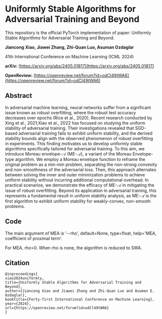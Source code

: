 # Uniformly Stable Algorithms for Adversarial Training and Beyond

This repository is the official PyTorch implementation of paper: Uniformly Stable Algorithms for Adversarial Training and Beyond.

**Jiancong Xiao, Jiawei Zhang, Zhi-Quan Luo, Asuman Ozdaglar**

41th International Conference on Machine Learning (ICML 2024)

**arXiv:** [https://arxiv.org/abs/2405.01817](https://arxiv.org/abs/2405.01817) 

**OpenReview:** [https://openreview.net/forum?id=odCl49tWA6](https://openreview.net/forum?id=odCl49tWA6)

## Abstract

In adversarial machine learning, neural networks suffer from a significant issue known as robust overfitting, where the robust test accuracy decreases over epochs (Rice et al., 2020). Recent research conducted by Xing et al., 2021;Xiao et al., 2022 has focused on studying the uniform stability of adversarial training. Their investigations revealed that SGD-based adversarial training fails to exhibit uniform stability, and the derived stability bounds align with the observed phenomenon of robust overfitting in experiments. This finding motivates us to develop uniformly stable algorithms specifically tailored for adversarial training. To this aim, we introduce Moreau envelope-$\mathcal{A}$ (ME-$\mathcal{A}$), a variant of the Moreau Envelope-type algorithm. We employ a Moreau envelope function to reframe the original problem as a min-min problem, separating the non-strong convexity and non-smoothness of the adversarial loss. Then, this approach alternates between solving the inner and outer minimization problems to achieve uniform stability without incurring additional computational overhead. In practical scenarios, we demonstrate the efficacy of ME-$\mathcal{A}$ in mitigating the issue of robust overfitting. Beyond its application in adversarial training, this represents a fundamental result in uniform stability analysis, as ME-$\mathcal{A}$ is the first algorithm to exhibit uniform stability for weakly-convex, non-smooth problems.

## Code

The main argument of MEA is '--rho', default=None, type=float, help='MEA, coefficient of proximal term'.

For MEA, rho>0. When rho is none, the algorithm is reduced to SWA.

## Citation
```
@inproceedings{
xiao2024uniformly,
title={Uniformly Stable Algorithms for Adversarial Training and Beyond},
author={Jiancong Xiao and Jiawei Zhang and Zhi-Quan Luo and Asuman E. Ozdaglar},
booktitle={Forty-first International Conference on Machine Learning},
year={2024},
url={https://openreview.net/forum?id=odCl49tWA6}
}
```
